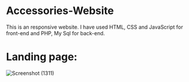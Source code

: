 # Accessories-Website
This is an responsive website. I have used HTML, CSS and JavaScript for front-end and PHP, My Sql for back-end. 
# Landing page: ###
![Screenshot (1311)](https://user-images.githubusercontent.com/83781242/224623144-5705535d-71d8-4fa3-9934-bbe1b021d6c6.png)
